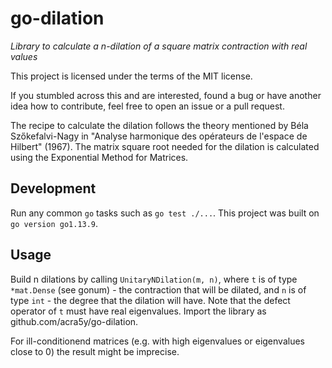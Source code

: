 
# go-dilation

_Library to calculate a n-dilation of a square matrix contraction with real values_

This project is licensed under the terms of the MIT license.

If you stumbled across this and are interested, found a bug or have another idea how to contribute, feel free to open an issue or a pull request.

The recipe to calculate the dilation follows the theory mentioned by Béla Szőkefalvi-Nagy in "Analyse harmonique des opérateurs de l'espace de Hilbert" (1967). The matrix square root needed for the dilation is calculated using the Exponential Method for Matrices.

## Development

Run any common `go` tasks such as `go test ./...`.
This project was built on `go version go1.13.9`.

## Usage

Build n dilations by calling `UnitaryNDilation(m, n)`, where `t`  is of type `*mat.Dense` (see gonum) - the contraction that will be dilated, and `n` is of type `int` - the degree that the dilation will have.
Note that the defect operator of `t` must have real eigenvalues.
Import the library as github.com/acra5y/go-dilation.

For ill-conditionend matrices (e.g. with high eigenvalues or eigenvalues close to 0) the result might be imprecise.
